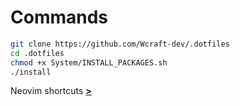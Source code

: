 # Commands

```bash
git clone https://github.com/Wcraft-dev/.dotfiles
cd .dotfiles
chmod +x System/INSTALL_PACKAGES.sh
./install
```

Neovim shortcuts **[>](nvim/README.md)**
